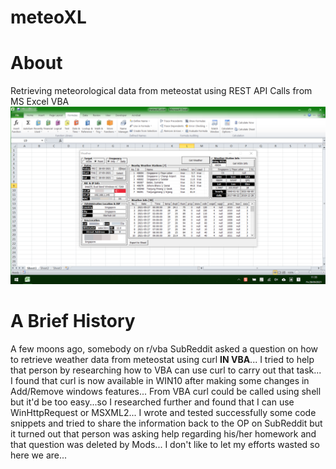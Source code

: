 # meteoXL
# About
Retrieving meteorological data from meteostat using REST API Calls from MS Excel VBA
![meteoXL MainUI](/images/meteoXL%20on%202021-05-28_11-33-38%20masked.png)

# A Brief History
A few moons ago, somebody on r/vba SubReddit asked a question on how to retrieve weather data from meteostat using curl <b>IN VBA</b>...
I tried to help that person by researching how to VBA can use curl to carry out that task...
I found that curl is now available in WIN10 after making some changes in Add/Remove windows features...
From VBA curl could be called using shell but it'd be too easy...so I researched further and found that I can use WinHttpRequest or MSXML2...
I wrote and tested successfully some code snippets and tried to share the information back to the OP on SubReddit but it turned out that person was asking help regarding his/her homework and that question was deleted by Mods...
I don't like to let my efforts wasted so here we are...
